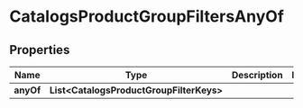 

# CatalogsProductGroupFiltersAnyOf


## Properties

| Name | Type | Description | Notes |
|------------ | ------------- | ------------- | -------------|
|**anyOf** | **List&lt;CatalogsProductGroupFilterKeys&gt;** |  |  |



